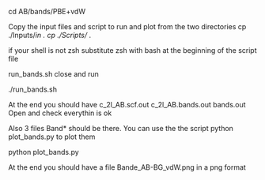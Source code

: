 cd AB/bands/PBE+vdW

Copy the input files and script to run and plot  from the two directories
cp ./Inputs/*in .
cp ./Scripts/* . 

if your shell is not zsh substitute zsh with bash at the beginning of the script file

run_bands.sh  close and run

./run_bands.sh

At the end you should have c_2l_AB.scf.out c_2l_AB.bands.out bands.out 
Open and check everythin is ok

Also 3 files Band* should be there. 
You can use the the script python plot_bands.py to plot them

python plot_bands.py 

At the end you should have a file Bande_AB-BG_vdW.png in a png format
# 
